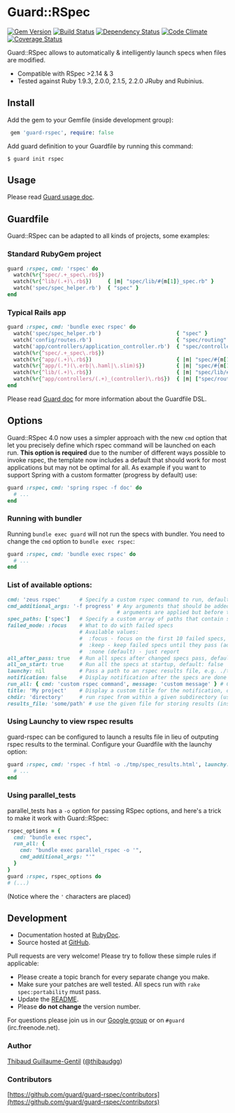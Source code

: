 # Guard::RSpec

[![Gem Version](https://badge.fury.io/rb/guard-rspec.png)](http://badge.fury.io/rb/guard-rspec) [![Build Status](https://secure.travis-ci.org/guard/guard-rspec.png?branch=master)](http://travis-ci.org/guard/guard-rspec) [![Dependency Status](https://gemnasium.com/guard/guard-rspec.png)](https://gemnasium.com/guard/guard-rspec) [![Code Climate](https://codeclimate.com/github/guard/guard-rspec.png)](https://codeclimate.com/github/guard/guard-rspec) [![Coverage Status](https://coveralls.io/repos/guard/guard-rspec/badge.png?branch=master)](https://coveralls.io/r/guard/guard-rspec)

Guard::RSpec allows to automatically & intelligently launch specs when files are modified.

* Compatible with RSpec >2.14 & 3
* Tested against Ruby 1.9.3, 2.0.0, 2.1.5, 2.2.0 JRuby and Rubinius.

## Install

Add the gem to your Gemfile (inside development group):

``` ruby
 gem 'guard-rspec', require: false
```

Add guard definition to your Guardfile by running this command:

```
$ guard init rspec
```

## Usage

Please read [Guard usage doc](https://github.com/guard/guard#readme).

## Guardfile

Guard::RSpec can be adapted to all kinds of projects, some examples:

### Standard RubyGem project

``` ruby
guard :rspec, cmd: 'rspec' do
  watch(%r{^spec/.+_spec\.rb$})
  watch(%r{^lib/(.+)\.rb$})     { |m| "spec/lib/#{m[1]}_spec.rb" }
  watch('spec/spec_helper.rb')  { "spec" }
end
```

### Typical Rails app

``` ruby
guard :rspec, cmd: 'bundle exec rspec' do
  watch('spec/spec_helper.rb')                        { "spec" }
  watch('config/routes.rb')                           { "spec/routing" }
  watch('app/controllers/application_controller.rb')  { "spec/controllers" }
  watch(%r{^spec/.+_spec\.rb$})
  watch(%r{^app/(.+)\.rb$})                           { |m| "spec/#{m[1]}_spec.rb" }
  watch(%r{^app/(.*)(\.erb|\.haml|\.slim)$})          { |m| "spec/#{m[1]}#{m[2]}_spec.rb" }
  watch(%r{^lib/(.+)\.rb$})                           { |m| "spec/lib/#{m[1]}_spec.rb" }
  watch(%r{^app/controllers/(.+)_(controller)\.rb$})  { |m| ["spec/routing/#{m[1]}_routing_spec.rb", "spec/#{m[2]}s/#{m[1]}_#{m[2]}_spec.rb", "spec/acceptance/#{m[1]}_spec.rb"] }
end
```

Please read [Guard doc](https://github.com/guard/guard#readme) for more information about the Guardfile DSL.

## Options

Guard::RSpec 4.0 now uses a simpler approach with the new `cmd` option that let you precisely define which rspec command will be launched on each run. **This option is required** due to the number of different ways possible to invoke rspec, the template now includes a default that should work for most applications but may not be optimal for all. As example if you want to support Spring with a custom formatter (progress by default) use:

``` ruby
guard :rspec, cmd: 'spring rspec -f doc' do
  # ...
end
```

### Running with bundler

Running `bundle exec guard` will not run the specs with bundler. You need to change the `cmd` option to `bundle exec rspec`:

``` ruby
guard :rspec, cmd: 'bundle exec rspec' do
  # ...
end
```

### List of available options:

``` ruby
cmd: 'zeus rspec'      # Specify a custom rspec command to run, default: 'rspec'
cmd_additional_args: '-f progress' # Any arguments that should be added after the default
                                   # arguments are applied but before the spec list
spec_paths: ['spec']   # Specify a custom array of paths that contain spec files
failed_mode: :focus    # What to do with failed specs
                       # Available values:
                       #  :focus - focus on the first 10 failed specs, rerun till they pass
                       #  :keep - keep failed specs until they pass (add them to new ones)
                       #  :none (default) - just report
all_after_pass: true   # Run all specs after changed specs pass, default: false
all_on_start: true     # Run all the specs at startup, default: false
launchy: nil           # Pass a path to an rspec results file, e.g. ./tmp/spec_results.html
notification: false    # Display notification after the specs are done running, default: true
run_all: { cmd: 'custom rspec command', message: 'custom message' } # Custom options to use when running all specs
title: 'My project'    # Display a custom title for the notification, default: 'RSpec results'
chdir: 'directory'     # run rspec from within a given subdirectory (useful if project has separate specs for submodules)
results_file: 'some/path' # use the given file for storing results (instead of default relative path)
```

### Using Launchy to view rspec results

guard-rspec can be configured to launch a results file in lieu of outputing rspec results to the terminal.
Configure your Guardfile with the launchy option:

``` ruby
guard :rspec, cmd: 'rspec -f html -o ./tmp/spec_results.html', launchy: './tmp/spec_results.html' do
  # ...
end
```

### Using parallel_tests

parallel_tests has a `-o` option for passing RSpec options, and here's a trick to make it work with Guard::RSpec:

```ruby
rspec_options = {
  cmd: "bundle exec rspec",
  run_all: {
    cmd: "bundle exec parallel_rspec -o '",
    cmd_additional_args: "'"
  }
}
guard :rspec, rspec_options do
# (...)
```

(Notice where the `'` characters are placed)


## Development

* Documentation hosted at [RubyDoc](http://rubydoc.info/github/guard/guard-rspec/master/frames).
* Source hosted at [GitHub](https://github.com/guard/guard-rspec).

Pull requests are very welcome! Please try to follow these simple rules if applicable:

* Please create a topic branch for every separate change you make.
* Make sure your patches are well tested. All specs run with `rake spec:portability` must pass.
* Update the [README](https://github.com/guard/guard-rspec/blob/master/README.md).
* Please **do not change** the version number.

For questions please join us in our [Google group](http://groups.google.com/group/guard-dev) or on
`#guard` (irc.freenode.net).

### Author

[Thibaud Guillaume-Gentil](https://github.com/thibaudgg) ([@thibaudgg](https://twitter.com/thibaudgg))

### Contributors

[https://github.com/guard/guard-rspec/contributors](https://github.com/guard/guard-rspec/contributors)
